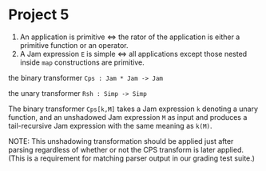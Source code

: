 # Project 5

1. An application is primitive $\iff$ the rator of the application is either a primitive function or an operator.
2. A Jam expression `E` is simple $\iff$ all applications except those nested inside `map` constructions are primitive.



the binary transformer `Cps : Jam * Jam -> Jam` 

the unary transformer `Rsh : Simp -> Simp`



The binary transformer `Cps[k,M]` takes a Jam expression `k` denoting a unary function, and an unshadowed Jam expression `M` as input and produces a tail-recursive Jam expression with the same meaning as `k(M)`.

NOTE: This unshadowing transformation should be applied just after parsing regardless of whether or not the CPS transform is later applied. (This is a requirement for matching parser output in our grading test suite.)





​	
